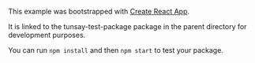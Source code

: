 This example was bootstrapped with [Create React App](https://github.com/facebook/create-react-app).

It is linked to the tunsay-test-package package in the parent directory for development purposes.

You can run `npm install` and then `npm start` to test your package.
